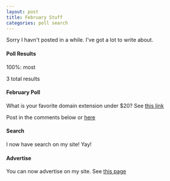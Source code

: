 ```yaml
---
layout: post
title: February Stuff
categories: poll search
---
```

Sorry I havn't posted in a while. I've got a lot to write about.

#### Poll Results
100%: most

3 total results
#### February Poll
What is your favorite domain extension under $20? See [this link](https://support.google.com/domains/answer/6010092)

Post in the comments below or [here](http://kyleplosforms.weebly.com/forms/february-poll)

#### Search
I now have search on my site! Yay!

#### Advertise
You can now advertise on my site. See [this page](/advertise/)
